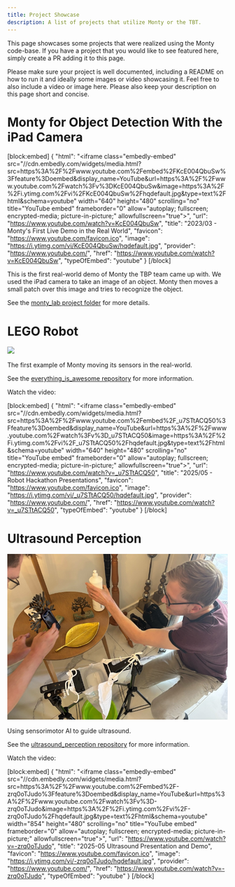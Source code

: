 ```yaml
---
title: Project Showcase
description: A list of projects that utilize Monty or the TBT.
---
```

This page showcases some projects that were realized using the Monty code-base. If you have a project that you would like to see featured here, simply create a PR adding it to this page.

Please make sure your project is well documented, including a README on how to run it and ideally some images or video showcasing it. Feel free to also include a video or image here. Please also keep your description on this page short and concise.

# Monty for Object Detection With the iPad Camera

[block:embed]
{
  "html": "<iframe class=\"embedly-embed\" src=\"//cdn.embedly.com/widgets/media.html?src=https%3A%2F%2Fwww.youtube.com%2Fembed%2FKcE004QbuSw%3Ffeature%3Doembed&display_name=YouTube&url=https%3A%2F%2Fwww.youtube.com%2Fwatch%3Fv%3DKcE004QbuSw&image=https%3A%2F%2Fi.ytimg.com%2Fvi%2FKcE004QbuSw%2Fhqdefault.jpg&type=text%2Fhtml&schema=youtube\" width=\"640\" height=\"480\" scrolling=\"no\" title=\"YouTube embed\" frameborder=\"0\" allow=\"autoplay; fullscreen; encrypted-media; picture-in-picture;\" allowfullscreen=\"true\"></iframe>",
  "url": "https://www.youtube.com/watch?v=KcE004QbuSw",
  "title": "2023/03 - Monty's First Live Demo in the Real World",
  "favicon": "https://www.youtube.com/favicon.ico",
  "image": "https://i.ytimg.com/vi/KcE004QbuSw/hqdefault.jpg",
  "provider": "https://www.youtube.com/",
  "href": "https://www.youtube.com/watch?v=KcE004QbuSw",
  "typeOfEmbed": "youtube"
}
[/block]


This is the first real-world demo of Monty the TBP team came up with. We used the iPad camera to take an image of an object. Monty then moves a small patch over this image and tries to recognize the object.

See the [monty_lab project folder](https://github.com/thousandbrainsproject/monty_lab/tree/main/monty_meets_world) for more details.


# LEGO Robot

![](../figures/community/lego_robot.png)

The first example of Monty moving its sensors in the real-world.

See the [everything_is_awesome repository](https://github.com/thousandbrainsproject/everything_is_awesome) for more information.

Watch the video:

[block:embed]
{
  "html": "<iframe class=\"embedly-embed\" src=\"//cdn.embedly.com/widgets/media.html?src=https%3A%2F%2Fwww.youtube.com%2Fembed%2F_u7STtACQ50%3Ffeature%3Doembed&display_name=YouTube&url=https%3A%2F%2Fwww.youtube.com%2Fwatch%3Fv%3D_u7STtACQ50&image=https%3A%2F%2Fi.ytimg.com%2Fvi%2F_u7STtACQ50%2Fhqdefault.jpg&type=text%2Fhtml&schema=youtube\" width=\"640\" height=\"480\" scrolling=\"no\" title=\"YouTube embed\" frameborder=\"0\" allow=\"autoplay; fullscreen; encrypted-media; picture-in-picture;\" allowfullscreen=\"true\"></iframe>",
  "url": "https://www.youtube.com/watch?v=_u7STtACQ50",
  "title": "2025/05 - Robot Hackathon Presentations",
  "favicon": "https://www.youtube.com/favicon.ico",
  "image": "https://i.ytimg.com/vi/_u7STtACQ50/hqdefault.jpg",
  "provider": "https://www.youtube.com/",
  "href": "https://www.youtube.com/watch?v=_u7STtACQ50",
  "typeOfEmbed": "youtube"
}
[/block]

# Ultrasound Perception

![](../figures/community/ultrasound_robot.jpg)

Using sensorimotor AI to guide ultrasound.

See the [ultrasound_perception repository](https://github.com/thousandbrainsproject/ultrasound_perception) for more information.

Watch the video:

[block:embed]
{
  "html": "<iframe class=\"embedly-embed\" src=\"//cdn.embedly.com/widgets/media.html?src=https%3A%2F%2Fwww.youtube.com%2Fembed%2F-zrq0oTJudo%3Ffeature%3Doembed&display_name=YouTube&url=https%3A%2F%2Fwww.youtube.com%2Fwatch%3Fv%3D-zrq0oTJudo&image=https%3A%2F%2Fi.ytimg.com%2Fvi%2F-zrq0oTJudo%2Fhqdefault.jpg&type=text%2Fhtml&schema=youtube\" width=\"854\" height=\"480\" scrolling=\"no\" title=\"YouTube embed\" frameborder=\"0\" allow=\"autoplay; fullscreen; encrypted-media; picture-in-picture;\" allowfullscreen=\"true\"></iframe>",
  "url": "https://www.youtube.com/watch?v=-zrq0oTJudo",
  "title": "2025-05 Ultrasound Presentation and Demo",
  "favicon": "https://www.youtube.com/favicon.ico",
  "image": "https://i.ytimg.com/vi/-zrq0oTJudo/hqdefault.jpg",
  "provider": "https://www.youtube.com/",
  "href": "https://www.youtube.com/watch?v=-zrq0oTJudo",
  "typeOfEmbed": "youtube"
}
[/block]